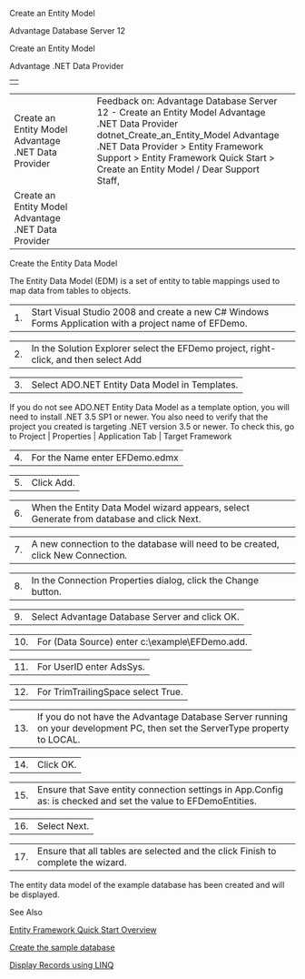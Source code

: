 Create an Entity Model




Advantage Database Server 12  

Create an Entity Model

Advantage .NET Data Provider

|  |
| --- |
|  |

|  |  |  |  |  |
| --- | --- | --- | --- | --- |
| Create an Entity Model  Advantage .NET Data Provider |  |  | Feedback on: Advantage Database Server 12 - Create an Entity Model Advantage .NET Data Provider dotnet\_Create\_an\_Entity\_Model Advantage .NET Data Provider > Entity Framework Support > Entity Framework Quick Start > Create an Entity Model / Dear Support Staff, |  |
| Create an Entity Model  Advantage .NET Data Provider |  |  |  |  |

Create the Entity Data Model

The Entity Data Model (EDM) is a set of entity to table mappings used to map data from tables to objects.

|  |  |
| --- | --- |
| 1. | Start Visual Studio 2008 and create a new C# Windows Forms Application with a project name of EFDemo. |

|  |  |
| --- | --- |
| 2. | In the Solution Explorer select the EFDemo project, right-click, and then select Add | New Item |

|  |  |
| --- | --- |
| 3. | Select ADO.NET Entity Data Model in Templates. |

If you do not see ADO.NET Entity Data Model as a template option, you will need to install .NET 3.5 SP1 or newer. You also need to verify that the project you created is targeting .NET version 3.5 or newer. To check this, go to Project | <ProjectName> Properties | Application Tab | Target Framework

|  |  |
| --- | --- |
| 4. | For the Name enter EFDemo.edmx |

|  |  |
| --- | --- |
| 5. | Click Add. |

|  |  |
| --- | --- |
| 6. | When the Entity Data Model wizard appears, select Generate from database and click Next. |

|  |  |
| --- | --- |
| 7. | A new connection to the database will need to be created, click New Connection. |

|  |  |
| --- | --- |
| 8. | In the Connection Properties dialog, click the Change button. |

|  |  |
| --- | --- |
| 9. | Select Advantage Database Server and click OK. |

|  |  |
| --- | --- |
| 10. | For (Data Source) enter c:\example\EFDemo.add. |

|  |  |
| --- | --- |
| 11. | For UserID enter AdsSys. |

|  |  |
| --- | --- |
| 12. | For TrimTrailingSpace select True. |

|  |  |
| --- | --- |
| 13. | If you do not have the Advantage Database Server running on your development PC, then set the ServerType property to LOCAL. |

|  |  |
| --- | --- |
| 14. | Click OK. |

|  |  |
| --- | --- |
| 15. | Ensure that Save entity connection settings in App.Config as: is checked and set the value to EFDemoEntities. |

|  |  |
| --- | --- |
| 16. | Select Next. |

|  |  |
| --- | --- |
| 17. | Ensure that all tables are selected and the click Finish to complete the wizard. |

The entity data model of the example database has been created and will be displayed.

See Also

[Entity Framework Quick Start Overview](dotnet_entity_quick_start_overview.htm)

[Create the sample database](dotnet_create_sample_database.htm)

[Display Records using LINQ](dotnet_display_records_using_linq.htm)